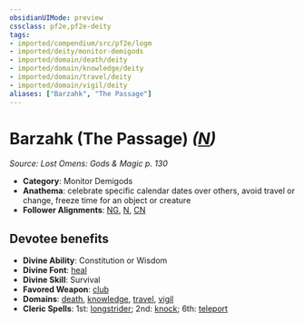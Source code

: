 ```yaml
---
obsidianUIMode: preview
cssclass: pf2e,pf2e-deity
tags:
- imported/compendium/src/pf2e/logm
- imported/deity/monitor-demigods
- imported/domain/death/deity
- imported/domain/knowledge/deity
- imported/domain/travel/deity
- imported/domain/vigil/deity
aliases: ["Barzahk", "The Passage"]
---
```

# Barzahk (The Passage) *([N](neutral-b1.md))*  
*Source: Lost Omens: Gods & Magic p. 130*  

- **Category**: Monitor Demigods
- **Anathema**: celebrate specific calendar dates over others, avoid travel or change, freeze time for an object or creature
- **Follower Alignments**: [NG](neutral-good-b1.md), [N](neutral-b1.md), [CN](chaotic-neutral-b1.md)

## Devotee benefits

- **Divine Ability**: Constitution or Wisdom
- **Divine Font**: [heal](../../spells/heal.md)
- **Divine Skill**: Survival
- **Favored Weapon**: [club](../../equipment/items/club.md)
- **Domains**: [death](../domains.md#Death), [knowledge](../domains.md#Knowledge), [travel](../domains.md#Travel), [vigil](../domains.md#Vigil)
- **Cleric Spells**: 1st: [longstrider](../../spells/longstrider.md); 2nd: [knock](../../spells/knock.md); 6th: [teleport](../../spells/teleport.md)